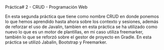 Práctica# 2 - CRUD - Programación Web

En esta segunda práctica que tiene como nombre CRUD en donde ponemos lo que hemos aprendido hasta ahora sobre los contexto y sesiones, además de reforzar el uso de Javalin, tambien en esta práctica se ha utilizado como nuevo lo que es un motor de plantillas, en mi caso utiliza freemarker, también lo que se reforzó sobre el gestor de proyecto en Gradle. En esta práctica se utilizó Jabalin, Bootstrap y Freemarker. 
